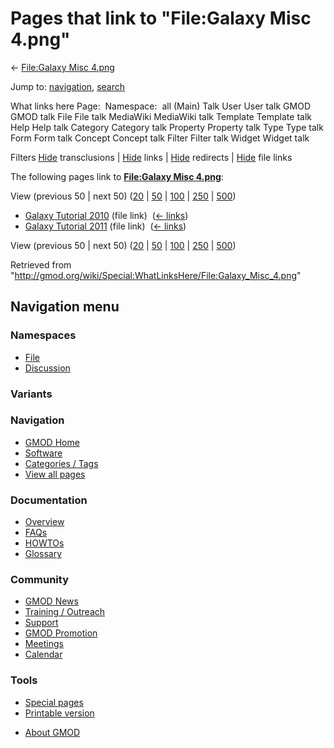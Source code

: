 <div id="mw-page-base" class="noprint">

</div>

<div id="mw-head-base" class="noprint">

</div>

<div id="content" class="mw-body" role="main">

<span id="top"></span>

<div id="mw-js-message" style="display:none;">

</div>



# <span dir="auto">Pages that link to "File:Galaxy Misc 4.png"</span>

<div id="bodyContent">

<div id="contentSub">

← [File:Galaxy Misc
4.png](/wiki/File:Galaxy_Misc_4.png "File:Galaxy Misc 4.png")

</div>

<div id="jump-to-nav" class="mw-jump">

Jump to: [navigation](#mw-navigation), [search](#p-search)

</div>

<div id="mw-content-text">

What links here Page:  Namespace:  all (Main) Talk User User talk GMOD
GMOD talk File File talk MediaWiki MediaWiki talk Template Template talk
Help Help talk Category Category talk Property Property talk Type Type
talk Form Form talk Concept Concept talk Filter Filter talk Widget
Widget talk

Filters
[Hide](/mediawiki/index.php?title=Special:WhatLinksHere/File:Galaxy_Misc_4.png&hidetrans=1 "Special:WhatLinksHere/File:Galaxy Misc 4.png")
transclusions \|
[Hide](/mediawiki/index.php?title=Special:WhatLinksHere/File:Galaxy_Misc_4.png&hidelinks=1 "Special:WhatLinksHere/File:Galaxy Misc 4.png")
links \|
[Hide](/mediawiki/index.php?title=Special:WhatLinksHere/File:Galaxy_Misc_4.png&hideredirs=1 "Special:WhatLinksHere/File:Galaxy Misc 4.png")
redirects \|
[Hide](/mediawiki/index.php?title=Special:WhatLinksHere/File:Galaxy_Misc_4.png&hideimages=1 "Special:WhatLinksHere/File:Galaxy Misc 4.png")
file links

The following pages link to **[File:Galaxy Misc
4.png](/wiki/File:Galaxy_Misc_4.png "File:Galaxy Misc 4.png")**:

View (previous 50 \| next 50)
([20](/mediawiki/index.php?title=Special:WhatLinksHere/File:Galaxy_Misc_4.png&limit=20 "Special:WhatLinksHere/File:Galaxy Misc 4.png")
\|
[50](/mediawiki/index.php?title=Special:WhatLinksHere/File:Galaxy_Misc_4.png&limit=50 "Special:WhatLinksHere/File:Galaxy Misc 4.png")
\|
[100](/mediawiki/index.php?title=Special:WhatLinksHere/File:Galaxy_Misc_4.png&limit=100 "Special:WhatLinksHere/File:Galaxy Misc 4.png")
\|
[250](/mediawiki/index.php?title=Special:WhatLinksHere/File:Galaxy_Misc_4.png&limit=250 "Special:WhatLinksHere/File:Galaxy Misc 4.png")
\|
[500](/mediawiki/index.php?title=Special:WhatLinksHere/File:Galaxy_Misc_4.png&limit=500 "Special:WhatLinksHere/File:Galaxy Misc 4.png"))

- [Galaxy Tutorial
  2010](/wiki/Galaxy_Tutorial_2010 "Galaxy Tutorial 2010") (file link) ‎
  <span class="mw-whatlinkshere-tools">([←
  links](/mediawiki/index.php?title=Special:WhatLinksHere&target=Galaxy+Tutorial+2010 "Special:WhatLinksHere"))</span>
- [Galaxy Tutorial
  2011](/wiki/Galaxy_Tutorial_2011 "Galaxy Tutorial 2011") (file link) ‎
  <span class="mw-whatlinkshere-tools">([←
  links](/mediawiki/index.php?title=Special:WhatLinksHere&target=Galaxy+Tutorial+2011 "Special:WhatLinksHere"))</span>

View (previous 50 \| next 50)
([20](/mediawiki/index.php?title=Special:WhatLinksHere/File:Galaxy_Misc_4.png&limit=20 "Special:WhatLinksHere/File:Galaxy Misc 4.png")
\|
[50](/mediawiki/index.php?title=Special:WhatLinksHere/File:Galaxy_Misc_4.png&limit=50 "Special:WhatLinksHere/File:Galaxy Misc 4.png")
\|
[100](/mediawiki/index.php?title=Special:WhatLinksHere/File:Galaxy_Misc_4.png&limit=100 "Special:WhatLinksHere/File:Galaxy Misc 4.png")
\|
[250](/mediawiki/index.php?title=Special:WhatLinksHere/File:Galaxy_Misc_4.png&limit=250 "Special:WhatLinksHere/File:Galaxy Misc 4.png")
\|
[500](/mediawiki/index.php?title=Special:WhatLinksHere/File:Galaxy_Misc_4.png&limit=500 "Special:WhatLinksHere/File:Galaxy Misc 4.png"))

</div>

<div class="printfooter">

Retrieved from
"<http://gmod.org/wiki/Special:WhatLinksHere/File:Galaxy_Misc_4.png>"

</div>

<div id="catlinks" class="catlinks catlinks-allhidden">

</div>

<div class="visualClear">

</div>

</div>

</div>

<div id="mw-navigation">

## Navigation menu

<div id="mw-head">



<div id="left-navigation">

<div id="p-namespaces" class="vectorTabs" role="navigation"
aria-labelledby="p-namespaces-label">

### Namespaces

- <span id="ca-nstab-image"><a href="/wiki/File:Galaxy_Misc_4.png" accesskey="c"
  title="View the file page [c]">File</a></span>
- <span id="ca-talk"><a
  href="/mediawiki/index.php?title=File_talk:Galaxy_Misc_4.png&amp;action=edit&amp;redlink=1"
  accesskey="t"
  title="Discussion about the content page [t]">Discussion</a></span>

</div>

<div id="p-variants" class="vectorMenu emptyPortlet" role="navigation"
aria-labelledby="p-variants-label">

### 

### Variants[](#)

<div class="menu">

</div>

</div>

</div>

<div id="right-navigation">





</div>



</div>

</div>

</div>

<div id="mw-panel">

<div id="p-logo" role="banner">

<a href="/wiki/Main_Page"
style="background-image: url(http://gmod.org/images/GMOD-cogs.png);"
title="Visit the main page"></a>

</div>

<div id="p-Navigation" class="portal" role="navigation"
aria-labelledby="p-Navigation-label">

### Navigation

<div class="body">

- <span id="n-GMOD-Home">[GMOD Home](/wiki/Main_Page)</span>
- <span id="n-Software">[Software](/wiki/GMOD_Components)</span>
- <span id="n-Categories-.2F-Tags">[Categories /
  Tags](/wiki/Categories)</span>
- <span id="n-View-all-pages">[View all
  pages](/wiki/Special:AllPages)</span>

</div>

</div>

<div id="p-Documentation" class="portal" role="navigation"
aria-labelledby="p-Documentation-label">

### Documentation

<div class="body">

- <span id="n-Overview">[Overview](/wiki/Overview)</span>
- <span id="n-FAQs">[FAQs](/wiki/Category:FAQ)</span>
- <span id="n-HOWTOs">[HOWTOs](/wiki/Category:HOWTO)</span>
- <span id="n-Glossary">[Glossary](/wiki/Glossary)</span>

</div>

</div>

<div id="p-Community" class="portal" role="navigation"
aria-labelledby="p-Community-label">

### Community

<div class="body">

- <span id="n-GMOD-News">[GMOD News](/wiki/GMOD_News)</span>
- <span id="n-Training-.2F-Outreach">[Training /
  Outreach](/wiki/Training_and_Outreach)</span>
- <span id="n-Support">[Support](/wiki/Support)</span>
- <span id="n-GMOD-Promotion">[GMOD
  Promotion](/wiki/GMOD_Promotion)</span>
- <span id="n-Meetings">[Meetings](/wiki/Meetings)</span>
- <span id="n-Calendar">[Calendar](/wiki/Calendar)</span>

</div>

</div>

<div id="p-tb" class="portal" role="navigation"
aria-labelledby="p-tb-label">

### Tools

<div class="body">

- <span id="t-specialpages"><a href="/wiki/Special:SpecialPages" accesskey="q"
  title="A list of all special pages [q]">Special pages</a></span>
- <span id="t-print"><a
  href="/mediawiki/index.php?title=Special:WhatLinksHere/File:Galaxy_Misc_4.png&amp;printable=yes"
  rel="alternate" accesskey="p"
  title="Printable version of this page [p]">Printable version</a></span>

</div>

</div>

</div>

</div>

<div id="footer" role="contentinfo">

- <span id="footer-places-about">[About
  GMOD](/wiki/GMOD:About "GMOD:About")</span>

<!-- -->






</div>
